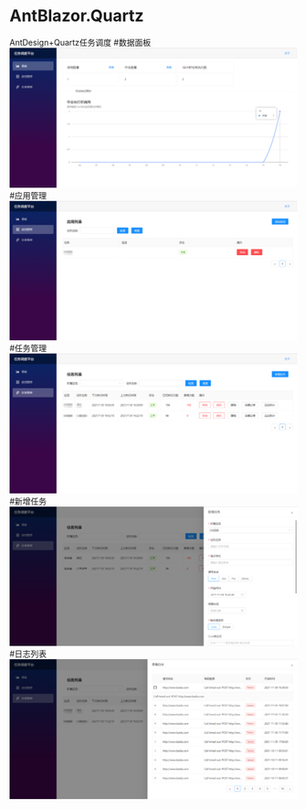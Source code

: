 # AntBlazor.Quartz
AntDesign+Quartz任务调度
#数据面板
![数据面板](https://github.com/wuzongwen/picturehost/blob/main/Blazor.Quartz/20211108164543.png)
#应用管理
![应用管理](https://github.com/wuzongwen/picturehost/blob/main/Blazor.Quartz/20211108164350.png)
#任务管理
![任务管理](https://github.com/wuzongwen/picturehost/blob/main/Blazor.Quartz/20211108164428.png)
#新增任务
![新增任务](https://github.com/wuzongwen/picturehost/blob/main/Blazor.Quartz/20211108164529.png)
#日志列表
![日志列表](https://github.com/wuzongwen/picturehost/blob/main/Blazor.Quartz/20211108165511.png)
